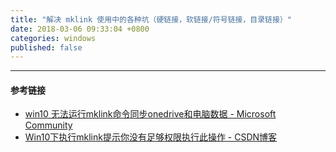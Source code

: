 ```yaml
---
title: "解决 mklink 使用中的各种坑（硬链接，软链接/符号链接，目录链接）"
date: 2018-03-06 09:33:04 +0800
categories: windows
published: false
---
```


---

#### 参考链接

- [win10 无法运行mklink命令同步onedrive和电脑数据 - Microsoft Community](https://answers.microsoft.com/zh-hans/windows/forum/windows_10-files-winpc/win10/8df12869-96f4-4cd1-a914-355e908a6015)
- [Win10下执行mklink提示你没有足够权限执行此操作 - CSDN博客](http://blog.csdn.net/u011583025/article/details/52908508)
